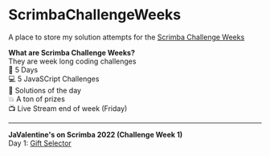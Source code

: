 # ScrimbaChallengeWeeks

A place to store my solution attempts for the [Scrimba Challenge Weeks](https://scrimba.com/learn/codeweeks)

**What are Scrimba Challenge Weeks?**   
They are week long coding challenges   
  📆 5 Days   
  💻 5 JavaSCript Challenges   
  🌟 Solutions of the day   
  💥 A ton of prizes   
  📺 Live Stream end of week (Friday)  
  
  ***

**JaValentine's on Scrimba 2022 (Challenge Week 1)**   
Day 1: [Gift Selector](https://thebimsider.github.io/ScrimbaChallengeWeeks/W1-Day1/)   

